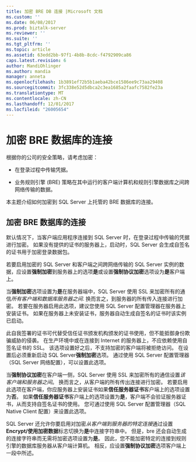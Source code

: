 ```yaml
---
title: 加密 BRE DB 连接 |Microsoft 文档
ms.custom: ''
ms.date: 06/08/2017
ms.prod: biztalk-server
ms.reviewer: ''
ms.suite: ''
ms.tgt_pltfrm: ''
ms.topic: article
ms.assetid: 63edd2bb-97f1-4b8b-8cdc-f4792909ca86
caps.latest.revision: 6
author: MandiOhlinger
ms.author: mandia
manager: anneta
ms.openlocfilehash: 1b3891ef72b5b1aeba42bce1586ee9c73aa29408
ms.sourcegitcommit: 3fc338e52d5dbca2c3ea1685a2faafc7582fe23a
ms.translationtype: MT
ms.contentlocale: zh-CN
ms.lasthandoff: 12/01/2017
ms.locfileid: "26005654"
---
```

# <a name="encrypt-the-connection-to-the-bre-database"></a>加密 BRE 数据库的连接
根据你的公司的安全策略，请考虑加密：  
  
-   在登录过程中传输凭据。  
  
-   业务规则引擎 (BRE) 策略在其中运行的客户端计算机和规则引擎数据库之间跨网络传输的数据。  
  
 本主题介绍如何加密到 SQL Server 上托管的 BRE 数据库的连接。  
  
## <a name="encrypt-the-connection-to-the-bre-database"></a>加密 BRE 数据库的连接
 默认情况下，当客户端应用程序连接到 SQL Server 时，在登录过程中传输的凭据进行加密。 如果没有提供的证书的服务器上，启动时，SQL Server 会生成自签名的证书用于加密登录数据包。  
  
 若要启用加密的 SQL Server 和客户端之间跨网络传输的 SQL Server 实例的数据，应设置**强制加密**到服务器上的选项**是**或设置**强制协议加密**选项设为**是**客户端上。  
  
 当**强制加密**选项设置为**是**在服务器端中，SQL Server 使用 SSL 来加密所有的通信*所有客户端和数据库服务器之间*. 换而言之，到服务器的所有传入连接进行加密。 若要在服务器启用此选项，建议您使用 SQL Server 配置管理器在服务器上安装证书。 如果在服务器上未安装证书，服务器自动生成自签名的证书时该实例已启动。  
  
 此自我签署的证书可代替受信任证书颁发机构颁发的证书使用，但不能抵御身份欺骗威胁的侵袭。 在生产环境中或在连接到 Internet 的服务器上，不应依赖使用自签名证书的 SSL。 该选项设置好之后，不支持加密的客户端将被拒绝访问。 在设置后必须重新启动 SQL Server**强制加密**选项。 通过使用 SQL Server 配置管理器 （SQL Server 网络配置），可以设置此选项。  
  
 当**强制协议加密**在客户端一侧，SQL Server 使用 SSL 来加密所有的通信设置*该客户端和服务器之间*。 换而言之，从客户端的所有传出连接进行加密。 若要启用此选项在客户端，你应服务器上安装证书如果**信任服务器证书**客户端上的选项设置为**否**。 如果**信任服务器证书**客户端上的选项设置为**是**，客户端不会验证服务器证书，从而支持自签名证书的使用。 您可通过使用 SQL Server 配置管理器（SQL Native Client 配置）来设置此选项。  
  
 SQL Server 还允许你要启用对加密*从客户端到服务器的特定连接*通过设置**Encrypt/使用加密数据**标志切换为**是**中连接字符串中。 但是，bre 还会自动生成的连接字符串而无需将加密选项设置为**是**。 因此，您不能加密特定的连接到规则引擎的数据库服务器从客户端计算机。 相反，应设置**强制协议加密**选项客户端上一段中所述。